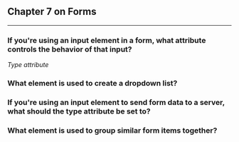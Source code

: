 <h2>Chapter 7 on Forms</h2>
<hr  />

<p><h3>If you're using an input element in a form, what attribute controls the behavior of that input?</h3>
<p><i> Type attribute</i>


<p><h3>What element is used to create a dropdown list?</h3>

<p><h3>If you're using an input element to send form data to a server, what should the type attribute be set to?</h3>

<p><h3>What element is used to group similar form items together?</h3>
